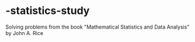# -statistics-study
Solving problems from the book "Mathematical Statistics and Data Analysis" by John A. Rice
